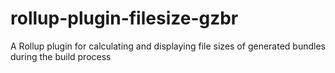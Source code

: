 # rollup-plugin-filesize-gzbr
A Rollup plugin for calculating and displaying file sizes of generated bundles during the build process

